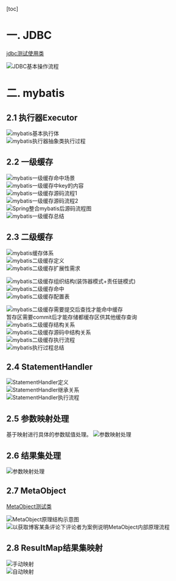 [toc]

# 一. JDBC
[jdbc测试使用类](src/main/java/com/zjut/study/mybatis/jdbc/JdbcClient.java)

![JDBC基本操作流程](pic/JDBC操作流程.png)

# 二. mybatis
## 2.1 执行器Executor
![mybatis基本执行体](pic/mybatis执行体系.png)   
![mybatis执行器抽象类执行过程](pic/mybatis执行器抽象类执行过程.png)

## 2.2 一级缓存
![mybatis一级缓存命中场景](pic/mybatis一级缓存命中场景.png)  
![mybatis一级缓存中key的内容](pic/mybatis一级缓存中key的内容.png)  
![mybatis一级缓存源码流程1](pic/mybatis一级缓存源码流程1.png)  
![mybatis一级缓存源码流程2](pic/mybatis一级缓存源码流程2.png)  
![Spring整合mybatis后源码流程图](pic/Spring整合mybatis后源码流程图.png)  
![mybatis一级缓存总结](pic/mybatis一级缓存总结.png)

## 2.3 二级缓存
![mybatis缓存体系](pic/mybatis缓存体系.png)    
![mybatis二级缓存定义](pic/mybatis二级缓存定义.png)    
![mybatis二级缓存扩展性需求](pic/mybatis二级缓存扩展性需求.png)    

![mybatis二级缓存组织结构(装饰器模式+责任链模式)](pic/mybatis二级缓存组织结构(装饰器模式+责任链模式).png)   
![mybatis二级缓存命中](pic/mybatis二级缓存命中.png)   
![mybatis二级缓存配置表](pic/mybatis二级缓存配置表.png)   

![mybatis二级缓存需要提交后查找才能命中缓存](pic/mybatis二级缓存需要提交后查找才能命中缓存.png)   
暂存区需要commit后才能存储都缓存区供其他缓存查询
![mybatis二级缓存结构关系](pic/mybatis二级缓存结构关系.png)  
![mybatis二级缓存源码中结构关系](pic/mybatis二级缓存源码中结构关系.png)  
![mybatis二级缓存执行流程](pic/mybatis二级缓存执行流程.png)  
![mybatis执行过程总结](pic/mybatis执行过程总结.png)  

## 2.4 StatementHandler
![StatementHandler定义](pic/StatementHandler定义.png)    
![StatementHandler继承关系](pic/StatementHandler继承关系.png)    
![StatementHandler执行流程](pic/StatementHandler执行流程.png) 


## 2.5 参数映射处理
基于映射进行具体的参数赋值处理。
![参数映射处理](pic/参数映射处理.png) 


## 2.6 结果集处理
![参数映射处理](pic/结果集处理流程.png)  

## 2.7 MetaObject
[MetaObject测试类](src/main/java/com/zjut/study/mybatis/MetaObjectClient.java)

![MetaObject原理结构示意图](pic/MetaObject原理结构示意图.png)  
![以获取博客某条评论下评论者为案例说明MetaObject内部原理流程](pic/以获取博客某条评论下评论者为案例说明MetaObject内部原理流程.png)  


## 2.8 ResultMap结果集映射
![手动映射](pic/手动映射.png)  
![自动映射](pic/自动映射.png)  
